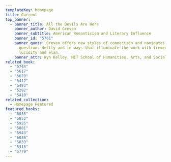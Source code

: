 ```yaml
---
templateKey: homepage
title: Current
top_banner:
  - banner_title: All the Devils Are Here
    banner_author: David Greven
    banner_subtitle: American Romanticism and Literary Influence
    banner_id: "5761"
    banner_quote: Greven offers new styles of connection and navigates critical
      questions deftly and in ways that illuminate the work with tremendous
      lucidity and élan.
    banner_attr: Wyn Kelley, MIT School of Humanities, Arts, and Social Sciences
related_book:
  - "5744"
  - "5617"
  - "5679"
  - "5417"
  - "5493"
  - "5292"
  - "5410"
related_collection:
  - Homepage Featured
featured_books:
  - "6035"
  - "5852"
  - "5925"
  - "5881"
  - "5943"
  - "6036"
  - "5833"
  - "5315"
  - "5779"
---
```

